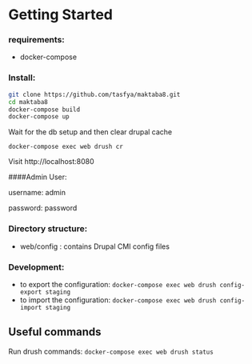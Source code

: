 # Getting Started

### requirements:

  - docker-compose

### Install:


```bash
git clone https://github.com/tasfya/maktaba8.git
cd maktaba8
docker-compose build
docker-compose up
```

Wait for the db setup and then clear drupal cache
```
docker-compose exec web drush cr
```
Visit http://localhost:8080


####Admin User:

username: admin

password: password



### Directory structure:
- web/config : contains Drupal CMI config files

### Development:
- to export the configuration:
```docker-compose exec web drush config-export staging```
- to import the configuration:
```docker-compose exec web drush config-import staging```

## Useful commands
Run drush commands: ```docker-compose exec web drush status```
